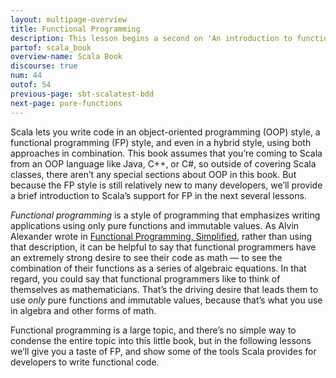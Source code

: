 ```yaml
---
layout: multipage-overview
title: Functional Programming
description: This lesson begins a second on 'An introduction to functional programming in Scala'.
partof: scala_book
overview-name: Scala Book
discourse: true
num: 44
outof: 54
previous-page: sbt-scalatest-bdd
next-page: pure-functions
---
```




Scala lets you write code in an object-oriented programming (OOP) style, a functional programming (FP) style, and even in a hybrid style, using both approaches in combination. This book assumes that you’re coming to Scala from an OOP language like Java, C++, or C#, so outside of covering Scala classes, there aren’t any special sections about OOP in this book. But because the FP style is still relatively new to many developers, we’ll provide a brief introduction to Scala’s support for FP in the next several lessons.

*Functional programming* is a style of programming that emphasizes writing applications using only pure functions and immutable values. As Alvin Alexander wrote in [Functional Programming, Simplified](https://alvinalexander.com/scala/functional-programming-simplified-book), rather than using that description, it can be helpful to say that functional programmers have an extremely strong desire to see their code as math — to see the combination of their functions as a series of algebraic equations. In that regard, you could say that functional programmers like to think of themselves as mathematicians. That’s the driving desire that leads them to use *only* pure functions and immutable values, because that’s what you use in algebra and other forms of math.

Functional programming is a large topic, and there’s no simple way to condense the entire topic into this little book, but in the following lessons we’ll give you a taste of FP, and show some of the tools Scala provides for developers to write functional code.










